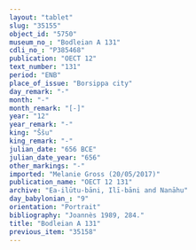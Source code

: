 ```yaml
---
layout: "tablet"
slug: "35155"
object_id: "5750"
museum_no_: "Bodleian A 131"
cdli_no_: "P385468"
publication: "OECT 12"
text_number: "131"
period: "ENB"
place_of_issue: "Borsippa city"
day_remark: "-"
month: "-"
month_remark: "[-]"
year: "12"
year_remark: "-"
king: "Ššu"
king_remark: "-"
julian_date: "656 BCE"
julian_date_year: "656"
other_markings: "-"
imported: "Melanie Gross (20/05/2017)"
publication_name: "OECT 12 131"
archive: "Ea-ilūtu-bāni, Ilī-bāni and Nanāhu"
day_babylonian_: "9"
orientation: "Portrait"
bibliography: "Joannès 1989, 284."
title: "Bodleian A 131"
previous_item: "35158"
---
```

